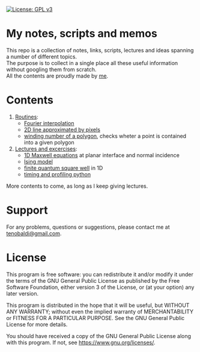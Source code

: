 [![License: GPL v3](https://img.shields.io/badge/License-GPLv3-blue.svg)](https://www.gnu.org/licenses/gpl-3.0)

[me]: https://github.com/t3n0

# My notes, scripts and memos

This repo is a collection of notes, links, scripts, lectures and ideas spanning a number of different topics.\
The purpose is to collect in a single place all these useful information without googling them from scratch.\
All the contents are proudly made by [me][me]. 

# Contents

1. [Routines](https://github.com/t3n0/notebooks/tree/main/routines):
    - [Fourier interpolation](https://github.com/t3n0/notebooks/blob/main/routines/Fourier%20Interpolation.ipynb)
    - [2D line approximated by pixels](https://github.com/t3n0/notebooks/blob/main/routines/pixel%20line%20in%202D.ipynb)
    - [winding number of a polygon](https://github.com/t3n0/notebooks/blob/main/routines/winding%20number%20of%20a%20polygon.ipynb), checks wheter a point is contained into a given polygon
2. [Lectures and excercises](https://github.com/t3n0/notebooks/tree/main/lectures):
    - [1D Maxwell equations](https://github.com/t3n0/notebooks/tree/main/lectures/maxwell1D) at planar interface and normal incidence
    - [Ising model](https://github.com/t3n0/notebooks/tree/main/lectures/ising%20model)
    - [finite quantum square well](https://github.com/t3n0/notebooks/tree/main/lectures/finite%20square%20well%201D) in 1D
    - [timing and profiling python](https://github.com/t3n0/notebooks/tree/main/lectures/profiling%20python)

More contents to come, as long as I keep giving lectures.

# Support

For any problems, questions or suggestions, please contact me at tenobaldi@gmail.com.

# License

This program is free software: you can redistribute it and/or modify it under the terms of the GNU General Public License as published by the Free Software Foundation, either version 3 of the License, or (at your option) any later version.

This program is distributed in the hope that it will be useful, but WITHOUT ANY WARRANTY; without even the implied warranty of MERCHANTABILITY or FITNESS FOR A PARTICULAR PURPOSE. See the GNU General Public License for more details.

You should have received a copy of the GNU General Public License along with this program. If not, see https://www.gnu.org/licenses/.
